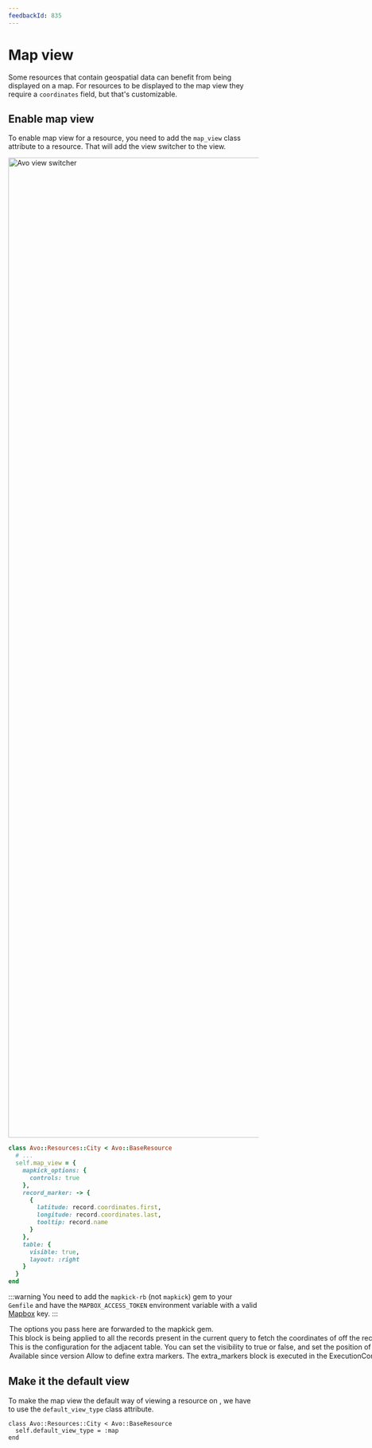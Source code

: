 ```yaml
---
feedbackId: 835
---
```


# Map view

Some resources that contain geospatial data can benefit from being displayed on a map. For
resources to be displayed to the map view they require a `coordinates` field, but that's customizable.

## Enable map view

To enable map view for a resource, you need to add the `map_view` class attribute to a resource. That will add the view switcher to the <Index /> view.

<Image src="/assets/img/map-view.png" width="3240" height="1970" alt="Avo view switcher" />

```ruby
class Avo::Resources::City < Avo::BaseResource
  # ...
  self.map_view = {
    mapkick_options: {
      controls: true
    },
    record_marker: -> {
      {
        latitude: record.coordinates.first,
        longitude: record.coordinates.last,
        tooltip: record.name
      }
    },
    table: {
      visible: true,
      layout: :right
    }
  }
end
```

:::warning
You need to add the `mapkick-rb` (not `mapkick`) gem to your `Gemfile` and have the `MAPBOX_ACCESS_TOKEN` environment variable with a valid [Mapbox](https://account.mapbox.com/auth/signup/) key.
:::

<Option name="`mapkick_options`">

The options you pass here are forwarded to the [`mapkick` gem](https://github.com/ankane/mapkick).

</Option>

<Option name="`record_marker`">

This block is being applied to all the records present in the current query to fetch the coordinates of off the record.

You may use this block to fetch the coordinates from other places (API calls, cache queries, etc.) rather than the database.

This block has to return a hash compatible with the [`PointMap` items](https://github.com/ankane/mapkick#point-map). Has to have `latitude` and `longitude` and optionally `tooltip`, `label`, or `color`.
</Option>

<Option name="`table`">

This is the configuration for the adjacent table. You can set the visibility to `true` or `false`, and set the position of the table `:top`, `:right`, `:bottom`, or `:left`.
</Option>

<Option name="`extra_markers`">

Available since version <Version version="3.10.3" />

Allow to define extra markers. The `extra_markers` block is executed in the [`ExecutionContext`](./execution-context) and should return an array of hashes.

For each extra marker, you can specify a label, tooltip, and color.

```ruby
self.map_view = {
  # ...
  extra_markers: -> do
    [
      {
        latitude: 37.780411,
        longitude: -25.497047,
        label: "Açores",
        tooltip: "São Miguel",
        color: "#0F0"
      }
    ]
  end,
  # ...
}
```
<Image src="/assets/img/extra-markers.png" width="3240" height="1970" alt="Map extra markers" />
</Option>

## Make it the default view

To make the map view the default way of viewing a resource on <Index />, we have to use the `default_view_type` class attribute.

```ruby{7}
class Avo::Resources::City < Avo::BaseResource
  self.default_view_type = :map
end
```
